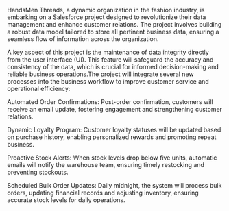 HandsMen Threads, a dynamic organization in the fashion industry, is embarking on a Salesforce project designed to revolutionize their data management and enhance customer relations. The project involves building a robust data model tailored to store all pertinent business data, ensuring a seamless flow of information across the organization.

A key aspect of this project is the maintenance of data integrity directly from the user interface (UI). This feature will safeguard the accuracy and consistency of the data, which is crucial for informed decision-making and reliable business operations.The project will integrate several new processes into the business workflow to improve customer service and operational efficiency:

Automated Order Confirmations: Post-order confirmation, customers will receive an email update, fostering engagement and strengthening customer relations.

Dynamic Loyalty Program: Customer loyalty statuses will be updated based on purchase history, enabling personalized rewards and promoting repeat business.

Proactive Stock Alerts: When stock levels drop below five units, automatic emails will notify the warehouse team, ensuring timely restocking and preventing stockouts.

Scheduled Bulk Order Updates: Daily midnight, the system will process bulk orders, updating financial records and adjusting inventory, ensuring accurate stock levels for daily operations.
